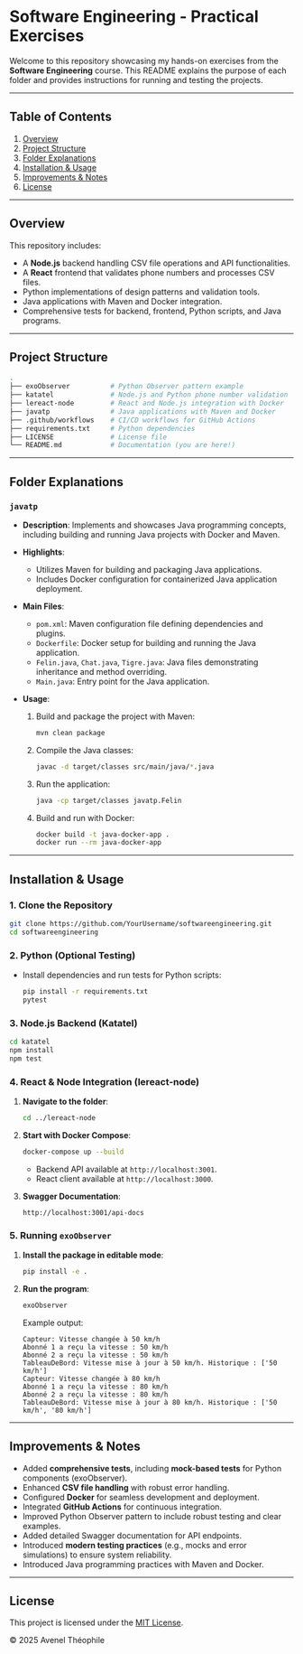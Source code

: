 # Software Engineering - Practical Exercises

Welcome to this repository showcasing my hands-on exercises from the **Software Engineering** course. This README explains the purpose of each folder and provides instructions for running and testing the projects.

---

## Table of Contents
1. [Overview](#overview)
2. [Project Structure](#project-structure)
3. [Folder Explanations](#folder-explanations)
4. [Installation & Usage](#installation--usage)
5. [Improvements & Notes](#improvements--notes)
6. [License](#license)

---

## Overview

This repository includes:
- A **Node.js** backend handling CSV file operations and API functionalities.
- A **React** frontend that validates phone numbers and processes CSV files.
- Python implementations of design patterns and validation tools.
- Java applications with Maven and Docker integration.
- Comprehensive tests for backend, frontend, Python scripts, and Java programs.

---

## Project Structure

```bash
.
├── exoObserver          # Python Observer pattern example
├── katatel              # Node.js and Python phone number validation
├── lereact-node         # React and Node.js integration with Docker
├── javatp               # Java applications with Maven and Docker
├── .github/workflows    # CI/CD workflows for GitHub Actions
├── requirements.txt     # Python dependencies
├── LICENSE              # License file
└── README.md            # Documentation (you are here!)
```

---

## Folder Explanations

### `javatp`
- **Description**: Implements and showcases Java programming concepts, including building and running Java projects with Docker and Maven.
- **Highlights**:
  - Utilizes Maven for building and packaging Java applications.
  - Includes Docker configuration for containerized Java application deployment.
- **Main Files**:
  - `pom.xml`: Maven configuration file defining dependencies and plugins.
  - `Dockerfile`: Docker setup for building and running the Java application.
  - `Felin.java`, `Chat.java`, `Tigre.java`: Java files demonstrating inheritance and method overriding.
  - `Main.java`: Entry point for the Java application.

- **Usage**:
  1. Build and package the project with Maven:
     ```bash
     mvn clean package
     ```
  2. Compile the Java classes:
     ```bash
     javac -d target/classes src/main/java/*.java
     ```
  3. Run the application:
     ```bash
     java -cp target/classes javatp.Felin
     ```
  4. Build and run with Docker:
     ```bash
     docker build -t java-docker-app .
     docker run --rm java-docker-app
     ```

---

## Installation & Usage

### 1. Clone the Repository
```bash
git clone https://github.com/YourUsername/softwareengineering.git
cd softwareengineering
```

### 2. Python (Optional Testing)
- Install dependencies and run tests for Python scripts:
  ```bash
  pip install -r requirements.txt
  pytest
  ```

### 3. Node.js Backend (Katatel)
```bash
cd katatel
npm install
npm test
```

### 4. React & Node Integration (lereact-node)
1. **Navigate to the folder**:
   ```bash
   cd ../lereact-node
   ```
2. **Start with Docker Compose**:
   ```bash
   docker-compose up --build
   ```
   - Backend API available at `http://localhost:3001`.
   - React client available at `http://localhost:3000`.

3. **Swagger Documentation**:
   ```
   http://localhost:3001/api-docs
   ```

### 5. Running `exoObserver`
1. **Install the package in editable mode**:
   ```bash
   pip install -e .
   ```
2. **Run the program**:
   ```bash
   exoObserver
   ```
   Example output:
   ```
   Capteur: Vitesse changée à 50 km/h
   Abonné 1 a reçu la vitesse : 50 km/h
   Abonné 2 a reçu la vitesse : 50 km/h
   TableauDeBord: Vitesse mise à jour à 50 km/h. Historique : ['50 km/h']
   Capteur: Vitesse changée à 80 km/h
   Abonné 1 a reçu la vitesse : 80 km/h
   Abonné 2 a reçu la vitesse : 80 km/h
   TableauDeBord: Vitesse mise à jour à 80 km/h. Historique : ['50 km/h', '80 km/h']
   ```

---

## Improvements & Notes

- Added **comprehensive tests**, including **mock-based tests** for Python components (exoObserver).
- Enhanced **CSV file handling** with robust error handling.
- Configured **Docker** for seamless development and deployment.
- Integrated **GitHub Actions** for continuous integration.
- Improved Python Observer pattern to include robust testing and clear examples.
- Added detailed Swagger documentation for API endpoints.
- Introduced **modern testing practices** (e.g., mocks and error simulations) to ensure system reliability.
- Introduced Java programming practices with Maven and Docker.

---

## License

This project is licensed under the [MIT License](./LICENSE).

© 2025 Avenel Théophile
